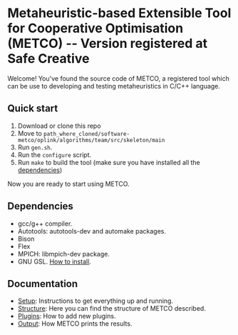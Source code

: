 # Metaheuristic-based Extensible Tool for Cooperative Optimisation (METCO) -- Version registered at Safe Creative

Welcome! You've found the source code of METCO, a registered tool which can be use to developing and testing metaheuristics in C/C++ language.

## Quick start

1. Download or clone this repo
2. Move to `path_where_cloned/software-metco/oplink/algorithms/team/src/skeleton/main`
3. Run `gen.sh`.
4. Run the `configure` script.
3. Run `make` to build the tool (make sure you have installed all the [dependencies](##Dependencies))

Now you are ready to start using METCO.

## Dependencies

* gcc/g++ compiler.
* Autotools: autotools-dev and automake packages.
* Bison
* Flex
* MPICH: libmpich-dev package.
* GNU GSL. [How to install](https://askubuntu.com/a/490475).


## Documentation
* [Setup](./doc/setup.md): Instructions to get everything up and running.
* [Structure](./doc/structure.md): Here you can find the structure of METCO described.
* [Plugins](./doc/newPlugin.md): How to add new plugins.
* [Output](./doc/experiment.md): How METCO prints the results.
